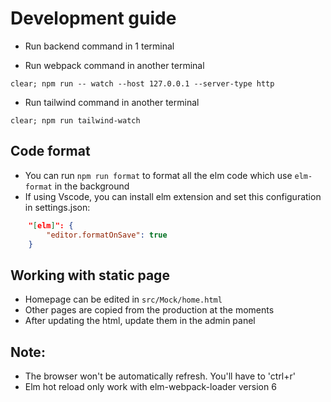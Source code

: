 # Development guide

- Run backend command in 1 terminal

- Run webpack command in another terminal
```
clear; npm run -- watch --host 127.0.0.1 --server-type http
```

- Run tailwind command in another terminal
```
clear; npm run tailwind-watch
```

## Code format

- You can run `npm run format` to format all the elm code which use `elm-format` in the background
- If using Vscode, you can install elm extension and set this configuration in settings.json:
```json
    "[elm]": {
        "editor.formatOnSave": true
    }
```

## Working with static page

- Homepage can be edited in `src/Mock/home.html`
- Other pages are copied from the production at the moments
- After updating the html, update them in the admin panel


## Note:
- The browser won't be automatically refresh. You'll have to 'ctrl+r'
- Elm hot reload only work with elm-webpack-loader version 6
